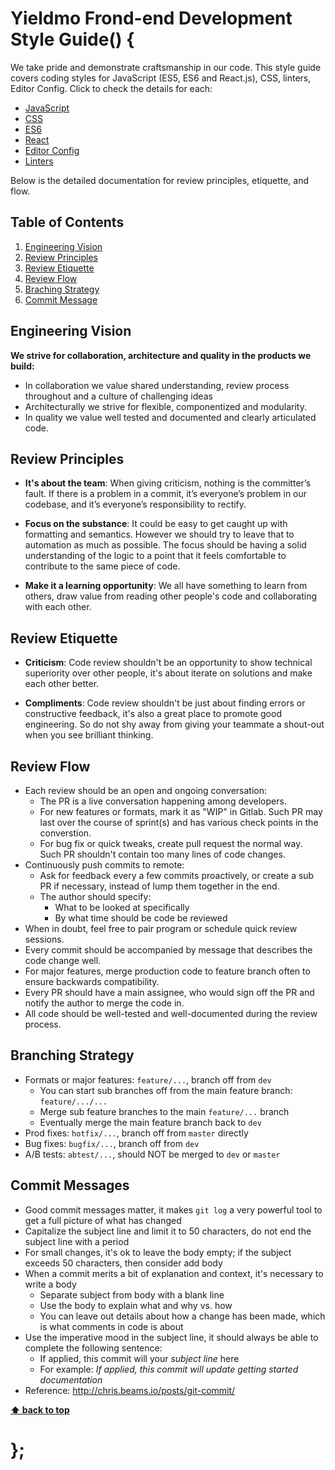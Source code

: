 # Yieldmo Frond-end Development Style Guide() {

We take pride and demonstrate craftsmanship in our code. This style guide covers coding styles for JavaScript (ES5, ES6 and React.js), CSS, linters, Editor Config. Click to check the details for each:

  - [JavaScript](javascript/)
  - [CSS](css/)
  - [ES6](es6/)
  - [React](react/)
  - [Editor Config](editor-config/)
  - [Linters](linters/)

Below is the detailed documentation for review principles, etiquette, and flow.

## Table of Contents

  1. [Engineering Vision](#vision)
  1. [Review Principles](#principles)
  1. [Review Etiquette](#etiquette)
  1. [Review Flow](#flow)
  1. [Braching Strategy](#branching)
  1. [Commit Message](#commit)

## Engineering Vision
  
  **We strive for collaboration, architecture and quality in the products we build:**

  - In collaboration we value shared understanding, review process throughout and a culture of challenging ideas
  - Architecturally we strive for flexible, componentized and modularity.
  - In quality we value well tested and documented and clearly articulated code.

## Review Principles
  
  - **It's about the team**: When giving criticism, nothing is the committer’s fault. If there is a problem in a commit, it’s everyone’s problem in our codebase, and it’s everyone’s responsibility to rectify. 

  - **Focus on the substance**: It could be easy to get caught up with formatting and semantics. However we should try to leave that to automation as much as possible. The focus should be having a solid understanding of the logic to a point that it feels comfortable to contribute to the same piece of code.

  - **Make it a learning opportunity**: We all have something to learn from others, draw value from reading other people's code and collaborating with each other.

## Review Etiquette
  
  - **Criticism**: Code review shouldn't be an opportunity to show technical superiority over other people, it's about iterate on solutions and make each other better.
  
  - **Compliments**: Code review shouldn't be just about finding errors or constructive feedback, it's also a great place to promote good engineering. So do not shy away from giving your teammate a shout-out when you see brilliant thinking.

## Review Flow

  - Each review should be an open and ongoing conversation:
    - The PR is a live conversation happening among developers.
    - For new features or formats, mark it as "WIP" in Gitlab. Such PR may last over the course of sprint(s) and has various check points in the converstion.
    - For bug fix or quick tweaks, create pull request the normal way. Such PR shouldn't contain too many lines of code changes.
  - Continuously push commits to remote:
    - Ask for feedback every a few commits proactively, or create a sub PR if necessary, instead of lump them together in the end.
    - The author should specify: 
      - What to be looked at specifically
      - By what time should be code be reviewed
  - When in doubt, feel free to pair program or schedule quick review sessions.
  - Every commit should be accompanied by message that describes the code change well.
  - For major features, merge production code to feature branch often to ensure backwards compatibility.
  - Every PR should have a main assignee, who would sign off the PR and notify the author to merge the code in.
  - All code should be well-tested and well-documented during the review process.

## Branching Strategy

  - Formats or major features: `feature/...`, branch off from `dev`
    - You can start sub branches off from the main feature branch: `feature/.../...`
    - Merge sub feature branches to the main `feature/...` branch
    - Eventually merge the main feature branch back to `dev`
  - Prod fixes: `hotfix/...`, branch off from `master` directly
  - Bug fixes: `bugfix/...`, branch off from `dev`
  - A/B tests: `abtest/...`, should NOT be merged to `dev` or `master`

## Commit Messages

  - Good commit messages matter, it makes `git log` a very powerful tool to get a full picture of what has changed
  - Capitalize the subject line and limit it to 50 characters, do not end the subject line with a period
  - For small changes, it's ok to leave the body empty; if the subject exceeds 50 characters, then consider add body
  - When a commit merits a bit of explanation and context, it's necessary to write a body
    - Separate subject from body with a blank line
    - Use the body to explain what and why vs. how
    - You can leave out details about how a change has been made, which is what comments in code is about
  - Use the imperative mood in the subject line, it should always be able to complete the following sentence:
    - If applied, this commit will your *subject line* here
    - For example: *If applied, this commit will update getting started documentation*
  - Reference: http://chris.beams.io/posts/git-commit/


**[⬆ back to top](#table-of-contents)**

# };
